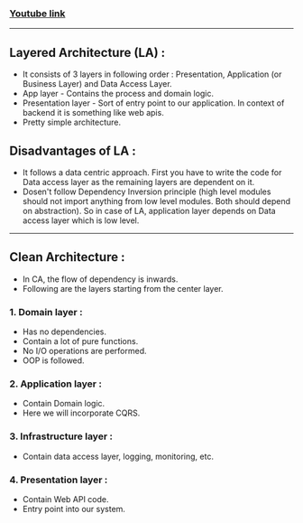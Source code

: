 ### [Youtube link](https://www.youtube.com/watch?v=NzcZcim9tp8)

---

## Layered Architecture (LA) :

- It consists of 3 layers in following order : Presentation, Application (or Business Layer) and Data Access Layer.
- App layer - Contains the process and domain logic.
- Presentation layer - Sort of entry point to our application. In context of backend it is something like web apis.
- Pretty simple architecture.

## Disadvantages of LA : 

- It follows a data centric approach. First you have to write the code for Data access layer as the remaining layers are dependent on it.
- Dosen't follow Dependency Inversion principle (high level modules should not import anything from low level modules. Both should depend on abstraction). So in case of LA, application layer depends on Data access layer which is low level.

---

## Clean Architecture :

- In CA, the flow of dependency is inwards.
- Following are the layers starting from the center layer.
  
### 1. Domain layer :
- Has no dependencies.
- Contain a lot of pure functions.
- No I/O operations are performed.
- OOP is followed.

### 2. Application layer :
- Contain Domain logic.
- Here we will incorporate CQRS.

### 3. Infrastructure layer :
- Contain data access layer, logging, monitoring, etc.

### 4. Presentation layer :
- Contain Web API code.
- Entry point into our system.







